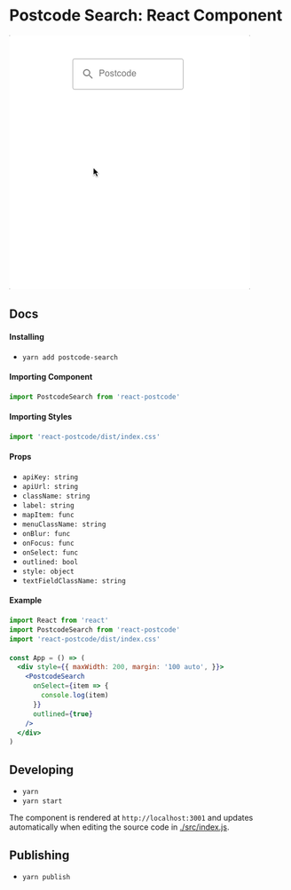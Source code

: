 # Postcode Search: React Component

![](demo.gif)

## Docs

#### Installing

- `yarn add postcode-search`

#### Importing Component

```js
import PostcodeSearch from 'react-postcode'
```

#### Importing Styles

```js
import 'react-postcode/dist/index.css'
```

#### Props

- `apiKey: string`
- `apiUrl: string`
- `className: string`
- `label: string`
- `mapItem: func`
- `menuClassName: string`
- `onBlur: func`
- `onFocus: func`
- `onSelect: func`
- `outlined: bool`
- `style: object`
- `textFieldClassName: string`

#### Example

```jsx
import React from 'react'
import PostcodeSearch from 'react-postcode'
import 'react-postcode/dist/index.css'

const App = () => (
  <div style={{ maxWidth: 200, margin: '100 auto', }}>
    <PostcodeSearch
      onSelect={item => {
        console.log(item)
      }}
      outlined={true}
    />
  </div>
)
```

## Developing

- `yarn`
- `yarn start`

The component is rendered at `http://localhost:3001` and updates automatically when editing the source code in [./src/index.js](./src/index.js).

## Publishing

- `yarn publish`
